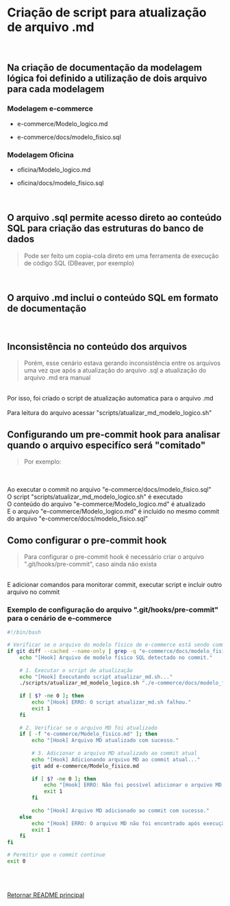 # Criação de script para atualização de arquivo .md

<br>

## Na criação de documentação da modelagem lógica foi definido a utilização de dois arquivo para cada modelagem

### Modelagem e-commerce

* e-commerce/Modelo_logico.md

* e-commerce/docs/modelo_fisico.sql


### Modelagem Oficina

* oficina/Modelo_logico.md

* oficina/docs/modelo_fisico.sql

<br>

## O arquivo .sql permite acesso direto ao conteúdo SQL para criação das estruturas do banco de dados

> Pode ser feito um copia-cola direto em uma ferramenta de execução de código SQL (DBeaver, por exemplo)

<br>

## O arquivo .md inclui o conteúdo SQL em formato de documentação

<br>

## Inconsistência no conteúdo dos arquivos

>Porém, esse cenário estava gerando inconsistência entre os arquivos uma vez que após a atualização do arquivo .sql a atualização do arquivo .md era manual
<br>
Por isso, foi criado o script de atualização automatica para o arquivo .md
<br>
<br>
Para leitura do arquivo acessar "scripts/atualizar_md_modelo_logico.sh"

<br>

## Configurando um pre-commit hook para analisar quando o arquivo especifíco será "comitado"

>Por exemplo:
<br>
<br>
Ao executar o commit no arquivo "e-commerce/docs/modelo_fisico.sql"
<br>
O script "scripts/atualizar_md_modelo_logico.sh" é executado
<br>
O conteúdo do arquivo "e-commerce/Modelo_logico.md" é atualizado
<br>
E o arquivo "e-commerce/Modelo_logico.md" é incluído no mesmo commit do arquivo "e-commerce/docs/modelo_fisico.sql"

<br>

## Como configurar o pre-commit hook

>Para configurar o pre-commit hook é necessário criar o arquivo ".git/hooks/pre-commit", caso ainda não exista
<br>
E adicionar comandos para monitorar commit, executar script e incluir outro arquivo no commit

### Exemplo de configuração do arquivo ".git/hooks/pre-commit" para o cenário de e-commerce

```bash
#!/bin/bash

# Verificar se o arquivo do modelo físico de e-commerce está sendo commitado
if git diff --cached --name-only | grep -q "e-commerce/docs/modelo_fisico.sql"; then
    echo "[Hook] Arquivo de modelo físico SQL detectado no commit."
    
    # 1. Executar o script de atualização
    echo "[Hook] Executando script atualizar_md.sh..."
    ./scripts/atualizar_md_modelo_logico.sh "./e-commerce/docs/modelo_fisico.sql" "./e-commerce/Modelo_fisico.md"
    
    if [ $? -ne 0 ]; then
        echo "[Hook] ERRO: O script atualizar_md.sh falhou."
        exit 1
    fi
    
    # 2. Verificar se o arquivo MD foi atualizado
    if [ -f "e-commerce/Modelo_fisico.md" ]; then
        echo "[Hook] Arquivo MD atualizado com sucesso."
        
        # 3. Adicionar o arquivo MD atualizado ao commit atual
        echo "[Hook] Adicionando arquivo MD ao commit atual..."
        git add e-commerce/Modelo_fisico.md
        
        if [ $? -ne 0 ]; then
            echo "[Hook] ERRO: Não foi possível adicionar o arquivo MD ao commit."
            exit 1
        fi
        
        echo "[Hook] Arquivo MD adicionado ao commit com sucesso."
    else
        echo "[Hook] ERRO: O arquivo MD não foi encontrado após execução do script."
        exit 1
    fi
fi

# Permitir que o commit continue
exit 0
```


<br>
<br>

[Retornar README principal](README.md)